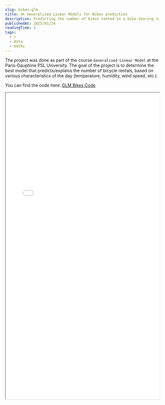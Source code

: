 ```yaml
---
slug: bikes-glm
title: 🚲 Generalized Linear Models for Bikes prediction
description: Predicting the number of bikes rented in a bike-sharing system using Generalized Linear Models.
publishedAt: 2025/01/24
readingTime: 1
tags:
  - r
  - data
  - maths
---
```


The project was done as part of the course `Generalised Linear Model` at the Paris-Dauphine PSL University. The goal of the project is to determine the best model that predicts/explains the number of bicycle rentals, based on various characteristics of the day (temperature, humidity, wind speed, etc.).

You can find the code here: [GLM Bikes Code](https://github.com/ArthurDanjou/ArtStudies/blob/master/M1/General%20Linear%20Models/Projet/GLM%20Code%20-%20DANJOU%20%26%20DUROUSSEAU.rmd)

<iframe src="/projects/bikes-glm/Report.pdf" width="100%" height="1000px">
</iframe>
